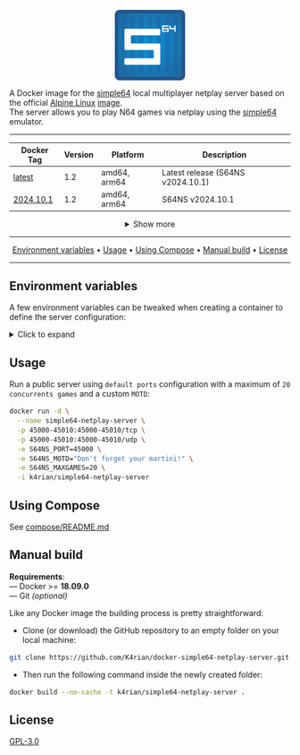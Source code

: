 <p align="center">
 <img alt="docker-simple64-netplay-server logo" src="https://raw.githubusercontent.com/K4rian/docker-simple64-netplay-server/assets/icons/logo-docker-simple64-netplay-server.svg" width="25%" align="center">
</p>

A Docker image for the [simple64][1] local multiplayer netplay server based on the official [Alpine Linux][2] [image][3].<br>
The server allows you to play N64 games via netplay using the [simple64][1] emulator.

---
<div align="center">

Docker Tag     | Version | Platform     | Description
---            | ---     | ---          | ---
[latest][8]    | 1.2     | amd64, arm64 | Latest release (S64NS v2024.10.1)
[2024.10.1][8] | 1.2     | amd64, arm64 | S64NS v2024.10.1

<details>
<summary>Show more</summary>

Docker Tag     | Version | Platform     | Description
---            | ---     | ---          | ---
[2024.06.1][8] | 1.2     | amd64, arm64 | S64NS v2024.06.1
[2024.03.1][7] | 1.1     | amd64, arm64 | S64NS v2024.03.1
[2024.01.1][7] | 1.1     | amd64, arm64 | S64NS v2024.01.1

</details>
</div>

---
<p align="center"><a href="#environment-variables">Environment variables</a> &bull; <a href="#usage">Usage</a> &bull; <a href="#using-compose">Using Compose</a> &bull; <a href="#manual-build">Manual build</a> <!-- &bull; <a href="#see-also">See also</a> --> &bull; <a href="#license">License</a></p>

---
## Environment variables
A few environment variables can be tweaked when creating a container to define the server configuration:

<details>
<summary>Click to expand</summary>

Variable                | Default value                | Description 
---                     | ---                          | ---
S64NS_NAME              | simple64 Netplay Server      | Server name.
S64NS_PORT              | 45000                        | Port<sup>1</sup> to listen on (TCP/UDP).
S64NS_LOGPATH           | simple64-netplay-server.log  | File path to store the logs.
S64NS_MOTD              |                              | Message of the day to display to clients.
S64NS_MAXGAMES          | 10                           | Maximum number of concurrent games.
S64NS_DISABLEBROADCAST  | false                        | Disable LAN broadcast.
S64NS_ENABLEAUTH        | false                        | *(undocumented)* Enable client authentication.

> <sup>1</sup> The server requires the following extra ports to be opened: __45001-45010__ (TCP/UDP).

</details>

## Usage
Run a public server using `default ports` configuration with a maximum of `20 concurrents games` and a custom `MOTD`:
```bash
docker run -d \
  --name simple64-netplay-server \
  -p 45000-45010:45000-45010/tcp \
  -p 45000-45010:45000-45010/udp \
  -e S64NS_PORT=45000 \
  -e S64NS_MOTD="Don't forget your martini!" \
  -e S64NS_MAXGAMES=20 \
  -i k4rian/simple64-netplay-server
```

## Using Compose
See [compose/README.md][5]

## Manual build
__Requirements__:<br>
— Docker >= __18.09.0__<br>
— Git *(optional)*

Like any Docker image the building process is pretty straightforward: 

- Clone (or download) the GitHub repository to an empty folder on your local machine:
```bash
git clone https://github.com/K4rian/docker-simple64-netplay-server.git .
```

- Then run the following command inside the newly created folder:
```bash
docker build --no-cache -t k4rian/simple64-netplay-server .
```

<!---
## See also
* __[simple64 Netplay Server Egg](https://github.com/K4rian/)__ — A custom egg of the simple64 Netplay Server for the Pterodactyl Panel.
* __[simple64 Netplay Server Template](https://github.com/K4rian/)__ — A custom template of the simple64 Netplay Server ready to deploy from the Portainer Web UI.
--->

## License
[GPL-3.0][6]

[1]: https://simple64.github.io/ "simple64 Project Page"
[2]: https://www.alpinelinux.org/ "Alpine Linux Official Website"
[3]: https://hub.docker.com/_/alpine "Alpine Linux Docker Image"
[4]: https://github.com/K4rian/docker-simple64-netplay-server/blob/master/Dockerfile "Latest Dockerfile"
[5]: https://github.com/K4rian/docker-simple64-netplay-server/tree/master/compose "Compose Files"
[6]: https://github.com/K4rian/docker-simple64-netplay-server/blob/master/LICENSE
[7]: https://github.com/K4rian/docker-simple64-netplay-server/blob/6970f8b95b30746f96b4f1b955de2350999e3786/Dockerfile "Dockerfile v1.1"
[8]: https://github.com/K4rian/docker-simple64-netplay-server/blob/b6a2cc94f7c1344bbe68bb9b6834974c171f6aef/Dockerfile "Dockerfile v1.2"